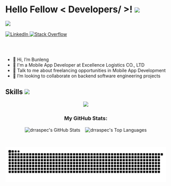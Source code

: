 <h1> Hello Fellow < Developers/ >! <img src = "https://raw.githubusercontent.com/MartinHeinz/MartinHeinz/master/wave.gif" width = 30px> </h1>
<p align='center'>
</p>

<p>
  <a href="https://github.com/DrRaspec"><img src="https://readme-typing-svg.herokuapp.com?&font=IBM+Plex+Sans&color=abcdef&size=20&lines=Welcome+to+my+GitHub+Profile!;I'm+a+Mobile+App+Developer;I'm+a+Network+Security" /></a>
</p>

   <a href="https://www.linkedin.com/in/yong-bunleng-621a8b368/" target="_blank">
    <img alt="LinkedIn" src="https://img.shields.io/badge/LinkedIn-0077B5?style=for-the-badge&logo=linkedin&logoColor=white">
  </a>   
   <a href="https://stackoverflow.com/users/30644571/yong-bunleng" target="_blank">
    <img alt="Stack Overflow" src="https://img.shields.io/badge/Stack_Overflow-FE7A16?style=for-the-badge&logo=stack-overflow&logoColor=white">
  </a>

<br/><br/>

- 👋 Hi, I’m Bunleng
- 💼 I'm a Mobile App Developer at Excellence Logistics CO., LTD
- 💬 Talk to me about freelancing opportunities in Mobile App Development
- 👯 I’m looking to collaborate on backend software engineering projects

<h2> Skills <img src = "https://media2.giphy.com/media/QssGEmpkyEOhBCb7e1/giphy.gif?cid=ecf05e47a0n3gi1bfqntqmob8g9aid1oyj2wr3ds3mg700bl&rid=giphy.gif" width = 32px> </h2>
<p align="center">
  <a href="https://skillicons.dev">
    <img src="https://skillicons.dev/icons?i=git,c,cpp,cs,html,css,discord,postgres,express,figma,firebase,github,java,js,linux,md,materialui,mongodb,mysql,nodejs,postman,py,react,vue,vscode,kali,flutter,dart&perline=18" />
  </a>
</p>
<h3 align="center">My GitHub Stats:</h3>
<p align="center">
  <img 
    align="center"
    src="https://github-readme-stats.vercel.app/api?username=drraspec&include_all_commits=true&count_private=true&show_icons=true&line_height=20&title_color=7A7ADB&icon_color=2234AE&text_color=D3D3D3&bg_color=0,000000,130F40&rank_icon=github"
    alt="drraspec's GitHub Stats" 
  />
  &nbsp;&nbsp;
  <img 
    align="center"
    src="https://github-readme-stats.vercel.app/api/top-langs/?username=drraspec&layout=compact&title_color=7A7ADB&icon_color=2234AE&text_color=D3D3D3&bg_color=0,000000,130F40" 
    alt="drraspec's Top Languages" 
  />
</p>
<br/>
<p align = "center">
	<img src = "https://github.com/7oSkaaa/7oSkaaa/blob/output/github-contribution-grid-snake.svg?" alt = "Snake Game"/>
</p>
